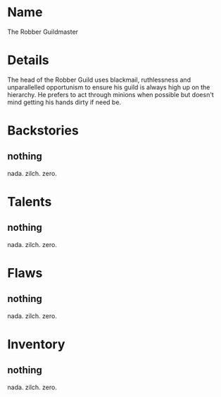 # Name
The Robber Guildmaster

# Details
The head of the Robber Guild uses blackmail, ruthlessness and unparallelled opportunism to ensure his guild is always high up on the hierarchy. He prefers to act through minions when possible but doesn't mind getting his hands dirty if need be.

# Backstories
## nothing
nada. zilch. zero.

# Talents
## nothing
nada. zilch. zero.

# Flaws
## nothing
nada. zilch. zero.

# Inventory
## nothing
nada. zilch. zero.

